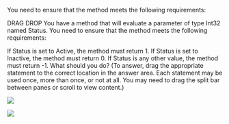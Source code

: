 ﻿You need to ensure that the method meets the following requirements:

DRAG DROP
You have a method that will evaluate a parameter of type Int32 named Status.
You need to ensure that the method meets the following requirements:

If Status is set to Active, the method must return 1.
If Status is set to Inactive, the method must return 0.
If Status is any other value, the method must return -1.
What should you do? (To answer, drag the appropriate statement to the correct location in
the answer area. Each statement may be used once, more than once, or not at all. You may
need to drag the split bar between panes or scroll to view content.)

![](https://cdn.briefmenow.org/wp-content/uploads/70-483-v2/241.jpg)

![](https://cdn.briefmenow.org/wp-content/uploads/70-483-v2/242.jpg)

